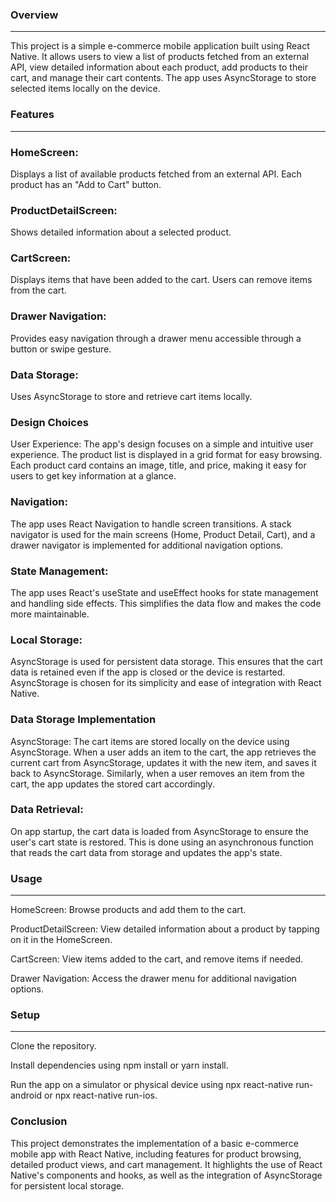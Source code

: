 ### Overview
<hr>
This project is a simple e-commerce mobile application built using React Native. It allows users to view a list of products fetched from an external API, view detailed information about each product, add products to their cart, and manage their cart contents. The app uses AsyncStorage to store selected items locally on the device.

### Features
<hr>

 ### HomeScreen:
Displays a list of available products fetched from an external API. Each product has an "Add to Cart" button.

### ProductDetailScreen: 
Shows detailed information about a selected product.

### CartScreen: 
Displays items that have been added to the cart. Users can remove items from the cart.

### Drawer Navigation:
Provides easy navigation through a drawer menu accessible through a button or swipe gesture.

### Data Storage:
Uses AsyncStorage to store and retrieve cart items locally.

### Design Choices
User Experience: The app's design focuses on a simple and intuitive user experience. The product list is displayed in a grid format for easy browsing. Each product card contains an image, title, and price, making it easy for users to get key information at a glance.

### Navigation:
The app uses React Navigation to handle screen transitions. A stack navigator is used for the main screens (Home, Product Detail, Cart), and a drawer navigator is implemented for additional navigation options.

### State Management:
The app uses React's useState and useEffect hooks for state management and handling side effects. This simplifies the data flow and makes the code more maintainable.

### Local Storage: 
AsyncStorage is used for persistent data storage. This ensures that the cart data is retained even if the app is closed or the device is restarted. AsyncStorage is chosen for its simplicity and ease of integration with React Native.

### Data Storage Implementation
AsyncStorage: The cart items are stored locally on the device using AsyncStorage. When a user adds an item to the cart, the app retrieves the current cart from AsyncStorage, updates it with the new item, and saves it back to AsyncStorage. Similarly, when a user removes an item from the cart, the app updates the stored cart accordingly.

### Data Retrieval:
On app startup, the cart data is loaded from AsyncStorage to ensure the user's cart state is restored. This is done using an asynchronous function that reads the cart data from storage and updates the app's state.

### Usage
<hr>
<p>HomeScreen: Browse products and add them to the cart.</p>
<p>ProductDetailScreen: View detailed information about a product by tapping on it in the HomeScreen.</p>
<p>CartScreen: View items added to the cart, and remove items if needed.</p>
<p>Drawer Navigation: Access the drawer menu for additional navigation options.</p>

### Setup
<hr>
<p>Clone the repository.</p>
<p>Install dependencies using npm install or yarn install.</p>
<p>Run the app on a simulator or physical device using npx react-native run-android or npx react-native run-ios.</p>

### Conclusion
This project demonstrates the implementation of a basic e-commerce mobile app with React Native, including features for product browsing, detailed product views, and cart management. It highlights the use of React Native's components and hooks, as well as the integration of AsyncStorage for persistent local storage.

